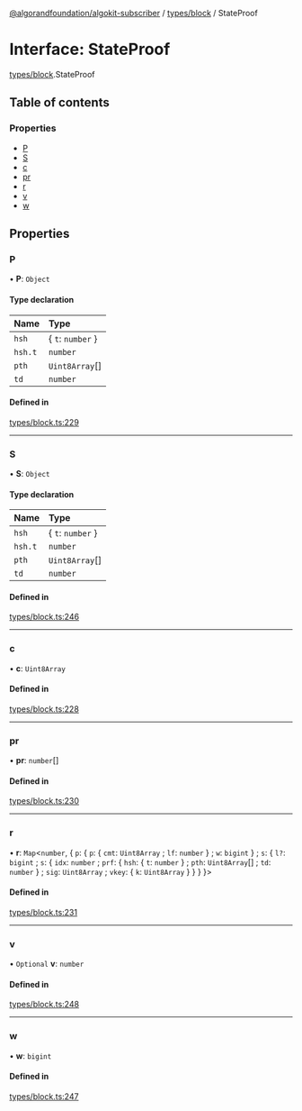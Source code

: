 [@algorandfoundation/algokit-subscriber](../README.md) / [types/block](../modules/types_block.md) / StateProof

# Interface: StateProof

[types/block](../modules/types_block.md).StateProof

## Table of contents

### Properties

- [P](types_block.StateProof.md#p)
- [S](types_block.StateProof.md#s)
- [c](types_block.StateProof.md#c)
- [pr](types_block.StateProof.md#pr)
- [r](types_block.StateProof.md#r)
- [v](types_block.StateProof.md#v)
- [w](types_block.StateProof.md#w)

## Properties

### P

• **P**: `Object`

#### Type declaration

| Name    | Type               |
| :------ | :----------------- |
| `hsh`   | \{ `t`: `number` } |
| `hsh.t` | `number`           |
| `pth`   | `Uint8Array`[]     |
| `td`    | `number`           |

#### Defined in

[types/block.ts:229](https://github.com/algorandfoundation/algokit-subscriber-ts/blob/main/src/types/block.ts#L229)

---

### S

• **S**: `Object`

#### Type declaration

| Name    | Type               |
| :------ | :----------------- |
| `hsh`   | \{ `t`: `number` } |
| `hsh.t` | `number`           |
| `pth`   | `Uint8Array`[]     |
| `td`    | `number`           |

#### Defined in

[types/block.ts:246](https://github.com/algorandfoundation/algokit-subscriber-ts/blob/main/src/types/block.ts#L246)

---

### c

• **c**: `Uint8Array`

#### Defined in

[types/block.ts:228](https://github.com/algorandfoundation/algokit-subscriber-ts/blob/main/src/types/block.ts#L228)

---

### pr

• **pr**: `number`[]

#### Defined in

[types/block.ts:230](https://github.com/algorandfoundation/algokit-subscriber-ts/blob/main/src/types/block.ts#L230)

---

### r

• **r**: `Map`\<`number`, \{ `p`: \{ `p`: \{ `cmt`: `Uint8Array` ; `lf`: `number` } ; `w`: `bigint` } ; `s`: \{ `l?`: `bigint` ; `s`: \{ `idx`: `number` ; `prf`: \{ `hsh`: \{ `t`: `number` } ; `pth`: `Uint8Array`[] ; `td`: `number` } ; `sig`: `Uint8Array` ; `vkey`: \{ `k`: `Uint8Array` } } } }\>

#### Defined in

[types/block.ts:231](https://github.com/algorandfoundation/algokit-subscriber-ts/blob/main/src/types/block.ts#L231)

---

### v

• `Optional` **v**: `number`

#### Defined in

[types/block.ts:248](https://github.com/algorandfoundation/algokit-subscriber-ts/blob/main/src/types/block.ts#L248)

---

### w

• **w**: `bigint`

#### Defined in

[types/block.ts:247](https://github.com/algorandfoundation/algokit-subscriber-ts/blob/main/src/types/block.ts#L247)
